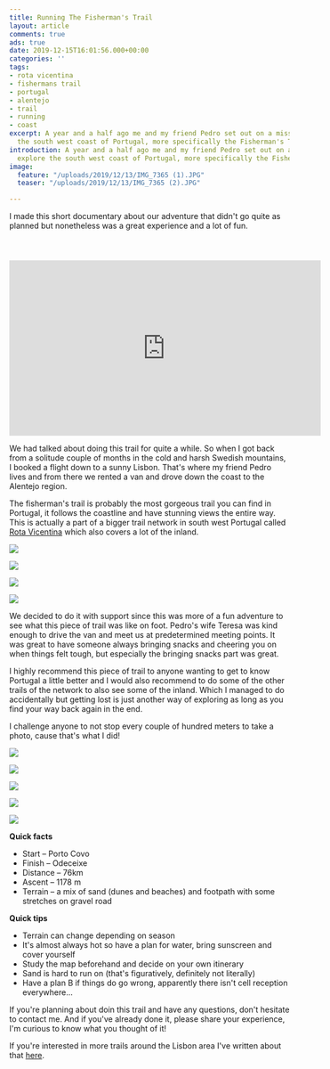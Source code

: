 ```yaml
---
title: Running The Fisherman's Trail
layout: article
comments: true
ads: true
date: 2019-12-15T16:01:56.000+00:00
categories: ''
tags:
- rota vicentina
- fishermans trail
- portugal
- alentejo
- trail
- running
- coast
excerpt: A year and a half ago me and my friend Pedro set out on a mission to explore
  the south west coast of Portugal, more specifically the Fisherman's Trail.
introduction: A year and a half ago me and my friend Pedro set out on a mission to
  explore the south west coast of Portugal, more specifically the Fisherman's Trail.
image:
  feature: "/uploads/2019/12/13/IMG_7365 (1).JPG"
  teaser: "/uploads/2019/12/13/IMG_7365 (2).JPG"

---
```

I made this short documentary about our adventure that didn't go quite as planned but nonetheless was a great experience and a lot of fun.

<iframe width="560" height="315" src="https://www.youtube.com/embed/PgKfAXEWAIs" frameborder="0" allow="accelerometer; autoplay; encrypted-media; gyroscope; picture-in-picture" allowfullscreen style=" margin-top: 40px;"></iframe>

We had talked about doing this trail for quite a while. So when I got back from a solitude couple of months in the cold and harsh Swedish mountains, I booked a flight down to a sunny Lisbon. That's where my friend Pedro lives and from there we rented a van and drove down the coast to the Alentejo region.

The fisherman's trail is probably the most gorgeous trail you can find in Portugal, it follows the coastline and have stunning views the entire way. This is actually a part of a bigger trail network in south west Portugal called [Rota Vicentina](https://rotavicentina.com/ "Rota Vicentina") which also covers a lot of the inland.

![](/uploads/2019/12/13/IMG_7287.JPG)

![](/uploads/2019/12/13/IMG_7330.JPG)

![](/uploads/2019/12/13/IMG_7316.JPG)

![](/uploads/2019/12/13/IMG_7196.JPG)

We decided to do it with support since this was more of a fun adventure to see what this piece of trail was like on foot. Pedro's wife Teresa was kind enough to drive the van and meet us at predetermined meeting points. It was great to have someone always bringing snacks and cheering you on when things felt tough, but especially the bringing snacks part was great.

I highly recommend this piece of trail to anyone wanting to get to know Portugal a little better and I would also recommend to do some of the other trails of the network to also see some of the inland. Which I managed to do accidentally but getting lost is just another way of exploring as long as you find your way back again in the end.

I challenge anyone to not stop every couple of hundred meters to take a photo, cause that's what I did!

![](/uploads/2019/12/13/IMG_7381.JPG)

![](/uploads/2019/12/13/IMG_7288.JPG)

![](/uploads/2019/12/13/IMG_7355.JPG)

![](/uploads/2019/12/13/IMG_7375.JPG)

![](/uploads/2019/12/13/IMG_7294.JPG)

**Quick facts**

* Start – Porto Covo
* Finish – Odeceixe
* Distance – 76km
* Ascent – 1178 m
* Terrain – a mix of sand (dunes and beaches) and footpath with some stretches on gravel road

**Quick tips**

* Terrain can change depending on season
* It's almost always hot so have a plan for water, bring sunscreen and cover yourself
* Study the map beforehand and decide on your own itinerary
* Sand is hard to run on (that's figuratively, definitely not literally)
* Have a plan B if things do go wrong, apparently there isn't cell reception everywhere...

If you're planning about doin this trail and have any questions, don't hesitate to contact me. And if you've already done it, please share your experience, I'm curious to know what you thought of it!

If you're interested in more trails around the Lisbon area I've written about that [here](http://desolaterunner.com/journal/trail-running-in-lisbon/ "trail running in lisbon").
